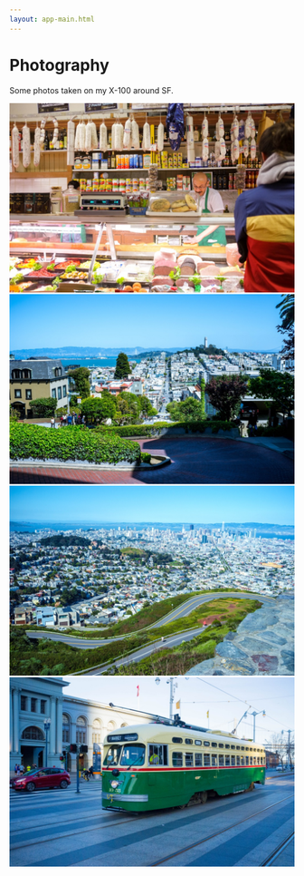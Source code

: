 ```yaml
---
layout: app-main.html
---
```


# Photography

<p class='intro'>
  Some photos taken on my X-100 around SF.
</p>

<div class='img'>
  <img class='img-fluid' src='/images/photos/x100-2018/2018-02-24-molinari.jpg' srcset='/images/photos/x100-2018/2018-02-24-molinari@2x.jpg 2x' alt=''>
</div>

<div class='img'>
  <img class='img-fluid' src='/images/photos/x100-2018/2018-04-08-lombard.jpg' srcset='/images/photos/x100-2018/2018-04-08-lombard@2x.jpg 2x' alt=''>
</div>

<div class='img'>
  <img class='img-fluid' src='/images/photos/x100-2018/2018-04-14-twin-peaks.jpg' srcset='/images/photos/x100-2018/2018-04-14-twin-peaks@2x.jpg 2x' alt=''>
</div>

<div class='img'>
  <img class='img-fluid' src='/images/photos/x100-2018/2018-03-27-f-market.jpg' srcset='/images/photos/x100-2018/2018-03-27-f-market@2x.jpg 2x' alt=''>
</div>

